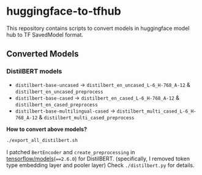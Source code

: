 # huggingface-to-tfhub

This repository contains scripts to convert models in huggingface model hub to TF SavedModel format.

## Converted Models

### DistilBERT models

* `distilbert-base-uncased` → `distilbert_en_uncased_L-6_H-768_A-12` & `distilbert_en_uncased_preprocess`
* `distilbert-base-cased` → `distilbert_en_cased_L-6_H-768_A-12` & `distilbert_en_cased_preprocess`
* `distilbert-base-multilingual-cased` → `distilbert_multi_cased_L-6_H-768_A-12` & `distilbert_multi_cased_preprocess`

**How to convert above models?**

```sh
./export_all_distilbert.sh
```

I patched `BertEncoder` and `create_preprocessing` in [tensorflow/models](https://github.com/tensorflow/models)(`==2.6.0`) for DistilBERT. (specifically, I removed token type embedding layer and pooler layer) Check `./distilbert.py` for details.
